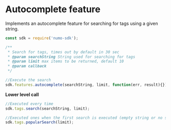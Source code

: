 # Autocomplete feature 

Implements an autocomplete feature for searching for tags using a given string. 

```javascript
const sdk = require('numo-sdk');

/**
 * Search for tags, times out by default in 30 sec
 * @param searchString String used for searching for tags
 * @param limit max items to be returned, default 10
 * @param callback 
 */

//Execute the search
sdk.features.autocomplete(searchString, limit, function(err, result){});
```

__Lower level call__ 

```javascript
//Executed every time 
sdk.tags.search(searchString, limit);

//Executed ones when the first search is executed (empty string or no search results)
sdk.tags.popularSearch(limit);
```






